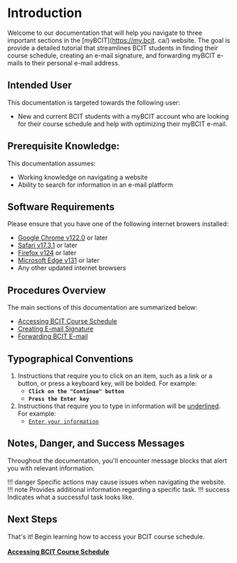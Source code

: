 # Introduction
Welcome to our documentation that will help you navigate to three important sections in the [myBCIT](https://my.bcit.
ca/)
 website. The goal is provide a detailed tutorial that streamlines BCIT students in 
finding their course schedule, creating an e-mail signature, and forwarding myBCIT e-mails to their personal e-mail 
address.

## Intended User
This documentation is targeted towards the following user:

* New and current BCIT students with a myBCIT account who are looking for their course schedule and help with 
  optimizing their myBCIT e-mail.

## Prerequisite Knowledge:
This documentation assumes:

* Working knowledge on navigating a website
* Ability to search for information in an e-mail platform


## Software Requirements
Please ensure that you have one of the following internet browers installed:

* [Google Chrome v122.0](https://www.google.com/intl/en_ca/chrome/) or later
* [Safari v17.3.1](https://www.apple.com/ca/safari/) or later
* [Firefox v124](https://www.microsoft.com/en-us/edge/download?form=MA13FJ) or later
* [Microsoft Edge v131](https://www.microsoft.com/en-us/edge/download?form=MA13FJ) or later
* Any other updated internet browsers

## Procedures Overview
The main sections of this documentation are summarized below:

* [Accessing BCIT Course Schedule](task1)
* [Creating E-mail Signature](task2)
* [Forwarding BCIT E-mail](task3)

## Typographical Conventions

1. Instructions that require you to click on an item, such as a link or a button, or press a keyboard key, will be 
   bolded.  For 
   example: 
    - **```Click on the "Continue" button```**
    - **```Press the Enter key```**
2. Instructions that require you to type in information will be <u>underlined</u>. For example:
    - <u>```Enter your information```</u>

## Notes, Danger, and Success Messages
Throughout the documentation, you'll encounter message blocks that alert you with relevant information.

!!! danger
    Specific actions may cause issues when navigating the website.
!!! note
    Provides additional information regarding a specific task.
!!! success
    Indicates what a successful task looks like.

## Next Steps
That's it! Begin learning how to access your BCIT course schedule.
<br>
<br>
**[Accessing BCIT Course Schedule](task1)**
